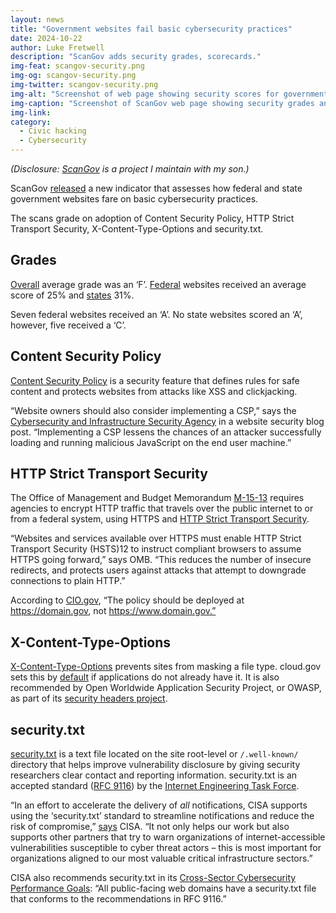 ```yaml
---
layout: news
title: "Government websites fail basic cybersecurity practices"
date: 2024-10-22
author: Luke Fretwell
description: "ScanGov adds security grades, scorecards."
img-feat: scangov-security.png
img-og: scangov-security.png
img-twitter: scangov-security.png
img-alt: "Screenshot of web page showing security scores for government websites"
img-caption: "Screenshot of ScanGov web page showing security grades and scores for government websites."
img-link: 
category:
  - Civic hacking
  - Cybersecurity
---
```


*(Disclosure: [ScanGov](https://scangov.org) is a project I maintain with my son.)*


ScanGov [released](https://docs.scangov.org/blog/new-gov-website-security-grades-scores) a new indicator that assesses how federal and state government websites fare on basic cybersecurity practices.

The scans grade on adoption of Content Security Policy, HTTP Strict Transport Security, X-Content-Type-Options and security.txt.


## Grades

[Overall](https://scangov.org/?field=security&level=1) average grade was an ‘F’. [Federal](https://scangov.org/?field=security&level=2) websites received an average score of 25% and [states](https://scangov.org/?field=security&level=3) 31%.

Seven federal websites received an ‘A’. No state websites scored an ‘A’, however, five received a ‘C’.


## Content Security Policy

[Content Security Policy](https://docs.scangov.org/content-security-policy) is a security feature that defines rules for safe content and protects websites from attacks like XSS and clickjacking.

“Website owners should also consider implementing a CSP,” says the [Cybersecurity and Infrastructure Security Agency](https://www.cisa.gov/news-events/news/website-security#:~:text=Implement%20a%20Content%20Security%20Policy) in a website security blog post. “Implementing a CSP lessens the chances of an attacker successfully loading and running malicious JavaScript on the end user machine.”


## HTTP Strict Transport Security

The Office of Management and Budget Memorandum [M-15-13](https://www.whitehouse.gov/wp-content/uploads/legacy_drupal_files/omb/memoranda/2015/m-15-13.pdf) requires agencies to encrypt HTTP traffic that travels over the public internet to or from a federal system, using HTTPS and [HTTP Strict Transport Security](https://docs.scangov.org/https-hsts).

“Websites and services available over HTTPS must enable HTTP Strict Transport Security (HSTS)12 to instruct compliant browsers to assume HTTPS going forward,” says OMB. “This reduces the number of insecure redirects, and protects users against attacks that attempt to downgrade connections to plain HTTP.”

According to [CIO.gov](https://https.cio.gov/hsts/), “The policy should be deployed at https://domain.gov, not https://www.domain.gov.”


## X-Content-Type-Options

[X-Content-Type-Options](https://docs.scangov.org/x-content-type-options) prevents sites from masking a file type. cloud.gov sets this by [default](https://cloud.gov/docs/management/headers/) if applications do not already have it. It is also recommended by Open Worldwide Application Security Project, or OWASP, as part of its [security headers project](https://owasp.org/www-project-secure-headers/#div-headers).


## security.txt

[security.txt](https://docs.scangov.org/security-txt) is a text file located on the site root-level or `/.well-known/` directory that helps improve vulnerability disclosure by giving security researchers clear contact and reporting information. security.txt is an accepted standard ([RFC 9116](https://www.rfc-editor.org/rfc/rfc9116)) by the [Internet Engineering Task Force](https://www.ietf.org/).

“In an effort to accelerate the delivery of *all* notifications, CISA supports using the ‘security.txt’ standard to streamline notifications and reduce the risk of compromise,” [says](https://www.cisa.gov/news-events/news/securitytxt-simple-file-big-value) CISA. “It not only helps our work but also supports other partners that try to warn organizations of internet-accessible vulnerabilities susceptible to cyber threat actors – this is most important for organizations aligned to our most valuable critical infrastructure sectors.”

CISA also recommends security.txt in its [Cross-Sector Cybersecurity Performance Goals](https://www.cisa.gov/cross-sector-cybersecurity-performance-goals): “All public-facing web domains have a security.txt file that conforms to the recommendations in RFC 9116.”
